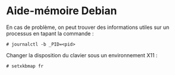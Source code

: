Aide-mémoire Debian
===================

En cas de problème, on peut trouver des informations utiles sur un processus
en tapant la commande :
```
# journalctl -b _PID=<pid>
```

Changer la disposition du clavier sous un environnement X11 :
```
# setxkbmap fr
```
